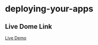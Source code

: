 # deploying-your-apps

## Live Dome Link

[Live Demo](https://react-redux-app-practise.herokuapp.com/)